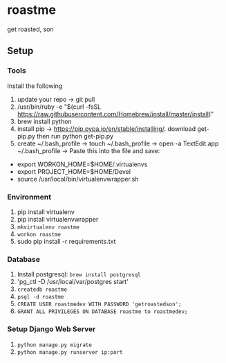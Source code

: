 # roastme
get roasted, son

## Setup

### Tools

Install the following

1. update your repo -> git pull
2. /usr/bin/ruby -e "$(curl -fsSL https://raw.githubusercontent.com/Homebrew/install/master/install)"
3. brew install python
4. install pip -> https://pip.pypa.io/en/stable/installing/. download get-pip.py then run python get-pip.py
5. create ~/.bash_profile 
  -> touch ~/.bash_profile
  -> open -a TextEdit.app ~/.bash_profile
  -> Paste this into the file and save: 
  <ul>
    <li>export WORKON_HOME=$HOME/.virtualenvs</li>
    <li>export PROJECT_HOME=$HOME/Devel</li>
    <li>source /usr/local/bin/virtualenvwrapper.sh</li>
  </ul>
    
### Environment

1. pip install virtualenv 
2. pip install virtualenvwrapper
2. `mkvirtualenv roastme`
3. `workon roastme`
4. sudo pip install -r requirements.txt

### Database

1. Install postgresql: `brew install postgresql`
2. 'pg_ctl -D /usr/local/var/postgres start'
3. `createdb roastme`
4. `psql -d roastme`
5. `CREATE USER roastmedev WITH PASSWORD 'getroastedson';`
6. `GRANT ALL PRIVILEGES ON DATABASE roastme to roastmedev;`

### Setup Django Web Server

1. `python manage.py migrate`
2. `python manage.py runserver ip:port`
